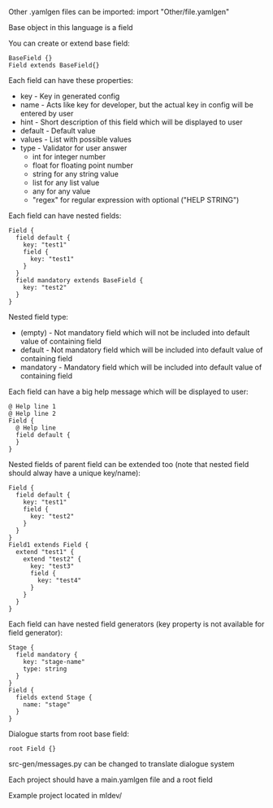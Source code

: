 Other .yamlgen files can be imported:
    import "Other/file.yamlgen"

Base object in this language is a field

You can create or extend base field:

    BaseField {}
    Field extends BaseField{}
  
Each field can have these properties:
* key - Key in generated config
* name - Acts like key for developer, but the actual key in config will be entered by user
* hint - Short description of this field which will be displayed to user
* default - Default value
* values - List with possible values
* type - Validator for user answer
  * int for integer number
  * float for floating point number
  * string for any string value
  * list for any list value
  * any for any value
  * "regex" for regular expression with optional ("HELP STRING")

Each field can have nested fields:

    Field {
      field default {
        key: "test1"
        field {
          key: "test1"
        }
      }
      field mandatory extends BaseField {
        key: "test2"
      }
    }
    
Nested field type:
* (empty) - Not mandatory field which will not be included into default value of containing field
* default - Not mandatory field which will be included into default value of containing field
* mandatory - Mandatory field which will be included into default value of containing field

Each field can have a big help message which will be displayed to user:

    @ Help line 1
    @ Help line 2
    Field {
      @ Help line
      field default {
      }
    }
  
Nested fields of parent field can be extended too (note that nested field should alway have a unique key/name):

    Field {
      field default {
        key: "test1"
        field {
          key: "test2"
        }
      }
    }
    Field1 extends Field {
      extend "test1" {
        extend "test2" {
          key: "test3"
          field {
            key: "test4"
          }
        }
      }
    }

Each field can have nested field generators (key property is not available for field generator):

    Stage {
      field mandatory {
        key: "stage-name"
        type: string
      }
    }
    Field {
      fields extend Stage {
        name: "stage"
      }
    }
    
Dialogue starts from root base field:

    root Field {}
    
src-gen/messages.py can be changed to translate dialogue system
    
Each project should have a main.yamlgen file and a root field

Example project located in mldev/
